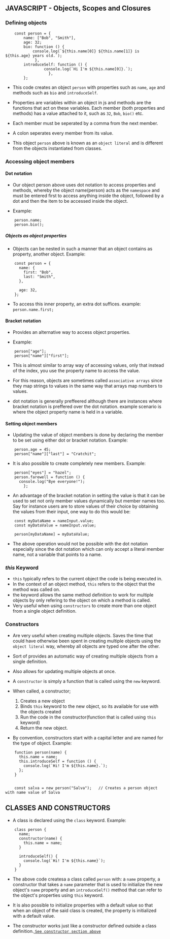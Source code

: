 ## JAVASCRIPT - Objects, Scopes and Closures

### Defining objects

```
	const person = {
		name: ["Bob", "Smith"],
		age: 32;
		bio: function () {
			console.log(`${this.name[0]} ${this.name[1]} is ${this.age} years old.`);
		     },
		introduceSelf: function () {
				 console.log(`Hi I'm ${this.name[0]}.`);
			       },
		};
```

- This code creates an object `person` with properties such as `name`, `age` and methods such as `bio` and `introduceSelf`.

- Properties are variables within an object in js and methods are the functions that act on these variables. Each member (both properties and methods) has a value attached to it, such as `32`, `Bob`, `bio()` etc.

- Each member must be seperated by a comma from the next member.
- A colon seperates every member from its value.

- This object `person` above is known as an `object literal` and is different from the objects instantiated from classes.

### Accessing object members
#### Dot notation

- Our object person above uses dot notation to access properties and methods, whereby the object name(person) acts as the `namespace` and must be entered first to access anything inside the object, followed by a dot and then the item to be accessed inside the object.

- Example:

```
	person.name;
	person.bio();
```

##### Objects as object properties

- Objects can be nested in such a manner that an object contains as property, another object. Example:

```
	const person = {
	  name: {
	    first: "Bob",
	    last: "Smith",
	  },
	  
	  age: 32,
	};
```

- To access this inner property, an extra dot suffices. example: `person.name.first;`

#### Bracket notation

- Provides an alternative way to access object properties.

- Example: 
```
	person["age"];
	person["name"]["first"];
```

- This is almost similar to array way of accessing values, only that instead of the index, you use the property name to access the value.

- For this reason, objects are sometimes called `associative arrays` since they map strings to values in the same way that arrays map numbers to values.

- dot notation is generally preffeered although there are instances where bracket notation is preffered over the dot notation. example scenario is where the object property name is held in a variable.


#### Setting object members

- Updating the value of object members is done by declaring the member to be set using either dot or bracket notation. Example:

```
	person.age = 45;
	person["name"]["last"] = "Cratchit";
```

- It is also possible to create completely new members. Example:

```
	person["eyes"] = "hazel";
	person.farewell = function () {
	  console.log("Bye everyone!");
        };
```

- An advantage of the bracket notation in setting the value is that it can be used to set not only member values dynamically but member names too. Say for instance users are to store values of their choice by obtaining the values from their input, one way to do this would be:

```
	const myDataName = nameInput.value;
	const myDataValue = nameInput.value;

	person[myDataName] = myDataValue;
```

- The above operation would not be possible with the dot notation especially since the dot notation which can only accept a literal member name, not a variable that points to a name.


### **_this_** Keyword

- `this` typically refers to the current object the code is being executed in.
- In the context of an object method, `this` refers to the object that the method was called on.
- the keyword allows the same method definition to work for multiple objects by only refering to the object on which a method is called.
-  Very useful when using `constructors` to create more than one object from a single object definition.


### Constructors

- Are very useful when creating multiple objects. Saves the time that could have otherwise been spent in creating multiple objects using the `object literal` way, whereby all objects are typed one after the other.

- Sort of provides an automatic way of creating multiple objects from a single definition.

- Also allows for updating multiple objects at once.

- A `constructor` is simply a function that is called using the `new` keyword.

- When called, a constructor;
	1. Creates a new object
	2. Binds `this` keyword to the new object, so its available for use with the objects created
	3. Run the code in the constructor(function that is called using `this` keyword)
	4. Return the new object.

- By convention, constructors start with a capital letter and are named for the type of object. Example:

```
	function person(name) {
	  this.name = name;
	  this.introduceSelf = function () {
	    console.log(`Hi! I'm ${this.name}.`);
	  };
	}


	const salva = new person("Salva");   // Creates a person object with name value of Salva

```

## CLASSES AND CONSTRUCTORS

- A class is declared using the `class` keyword. Example:

```
	class person {
	  name;
	  constructor(name) {
	    this.name = name;
	  }

	  introduceSelf() {
	    console.log(`Hi! I'm ${this.name}`);
	  }
	}
```

- The above code createsa a class called `person` with: a `name` property, a constructor that takes a `name` parameter that is used to initialize the new object's `name` property and an `introduceSelf()` method that can refer to the object's properties using `this` keyword.

- It is also possible to initialize properties with a default value so that when an object of the said class is created, the property is initialized with a default value.

- The constructor works just like a constructor defined outside a class definition.[ `See constructor section above` ](#Constructors)
